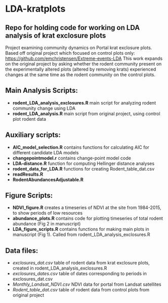 # LDA-kratplots
## Repo for holding code for working on LDA analysis of krat exclosure plots

Project examining community dynamics on Portal krat exclosure plots. Based off original project which focused on control plots only: https://github.com/emchristensen/Extreme-events-LDA
This work expands on the original project by asking whether the rodent community present on the experimentally altered plots (altered by removing krats) experienced changes at the same time as the rodent community on the control plots. 

## Main Analysis Scripts: 
  * __rodent_LDA_analysis_exclosures.R__ main script for analyzing rodent community change using LDA
  * __rodent_LDA_analysis.R__ main script from original project, using control plot rodent data
  
## Auxiliary scripts:
  * __AIC_model_selection.R__ contains functions for calculating AIC for different candidate LDA models
  * __changepointmodel.r__ contains change-point model code
  * __LDA-distance.R__ function for computing Hellinger distance analyses
  * __rodent_data_for_LDA.R__ functions for creating Rodent_table_dat.csv
  * __readResults.R__
  * __RodentAbundancesAdjustable.R__
  
## Figure Scripts:
  * __NDVI_figure.R__ creates a timeseries of NDVI at the site from 1984-2015, to show periods of low resources
  * __abundance_plots.R__ contains code for plotting timeseries of total rodent abundance (Fig 2 in manuscript)
  * __LDA_figure_scripts.R__ contains functions for making main plots in manuscript (Fig 1). Called from rodent_LDA_analysis_exclosures.R
  
## Data files:
  * _exclosures_dat.csv_ table of rodent data from krat exclosure plots, created in rodent_LDA_analysis_exclosures.R
  * _exclosures_dates.csv_ table of dates corresponding to periods in exclosures_dat.csv
  * _Monthly_Landsat_NDVI.csv_ NDVI data for portal from Landsat satellites
  * _Rodent_table_dat.csv_ table of rodent data from control plots from original project
